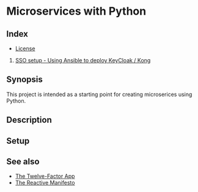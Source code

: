 # Microservices with Python

## Index

* [ License ](license.md)
1. [SSO setup - Using Ansible to deploy KeyCloak / Kong](./sso/readme.md)

## Synopsis

This project is intended as a starting point for creating microserices using Python.

## Description

## Setup

## See also

- [The Twelve-Factor App](https://12factor.net/)
- [The Reactive Manifesto](https://www.reactivemanifesto.org/)
